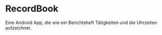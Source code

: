 # RecordBook
Eine Android App, die wie ein Berichtsheft Tätigkeiten und die Uhrzeiten aufzeichnet. 
